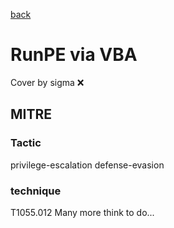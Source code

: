 [back](../index.md)
# RunPE via VBA
Cover by sigma :x: 
## MITRE
### Tactic
privilege-escalation
defense-evasion
### technique
T1055.012
Many more think to do...